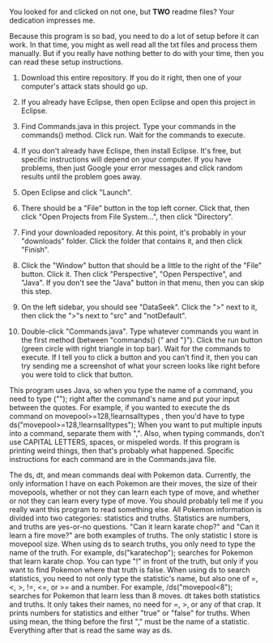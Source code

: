 You looked for and clicked on not one, but **TWO** readme files? Your dedication impresses me. 

Because this program is so bad, you need to do a lot of setup before it can work. In that time, you might as well read all the txt files and process them manually.  But if you really have nothing better to do with your time, then you can read these setup instructions. 
1. Download this entire repository. If you do it right, then one of your computer's attack stats should go up. 
2. If you already have Eclipse, then open Eclipse and open this project in Eclipse. 
3. Find Commands.java in this project. Type your commands in the commands() method. Click run. Wait for the commands to execute. 

2. If you don't already have Eclispe, then install Eclipse. It's free, but specific instructions will depend on your computer. If you have problems, then just Google your error messages and click random results until the problem goes away. 
3. Open Eclipse and click "Launch". 
4. There should be a "File" button in the top left corner. Click that, then click "Open Projects from File System...", then click "Directory". 
5. Find your downloaded repository. At this point, it's probably in your "downloads" folder. Click the folder that contains it, and then click "Finish". 
6. Click the "Window" button that should be a little to the right of the "File" button. Click it. Then click "Perspective", "Open Perspective", and "Java". If you don't see the "Java" button in that menu, then you can skip this step. 
7. On the left sidebar, you should see "DataSeek". Click the ">" next to it, then click the ">"s next to "src" and "notDefault". 
8. Double-click "Commands.java". Type whatever commands you want in the first method (between "commands() {" and "}"). Click the run button (green circle with right triangle in top bar). Wait for the commands to execute. 
If I tell you to click a button and you can't find it, then you can try sending me a screenshot of what your screen looks like right before you were told to click that button. 

This program uses Java, so when you type the name of a command, you need to type (""); right after the command's name and put your input between the quotes. For example, if you wanted to execute the ds command on movepool>=128,!learnsalltypes , then you'd have to type 
ds("movepool>=128,!learnsalltypes");
When you want to put multiple inputs into a command, separate them with ",". Also, when typing commands, don't use CAPITAL LETTERS, spaces, or mispeled words. If this program is printing weird things, then that's probably what happened. Specific instructions for each command are in the Commands.java file. 

The ds, dt, and mean commands deal with Pokemon data. Currently, the only information I have on each Pokemon are their moves, the size of their movepools, whether or not they can learn each type of move, and whether or not they can learn every type of move. You should probably tell me if you really want this program to read something else. 
All Pokemon information is divided into two categories: statistics and truths. Statistics are numbers, and truths are yes-or-no questions. "Can it learn karate chop?" and "Can it learn a fire move?" are both examples of truths. The only statistic I store is movepool size. 
When using ds to search truths, you only need to type the name of the truth. For example, ds("karatechop"); searches for Pokemon that learn karate chop. You can type "!" in front of the truth, but only if you want to find Pokemon where that truth is false. 
When using ds to search statistics, you need to not only type the statistic's name, but also one of =, <, >, !=, <=, or >= and a number. For example, /ds("movepool<8"); searches for Pokemon that learn less than 8 moves. 
dt takes both statistics and truths. It only takes their names, no need for =, >, or any of that crap. It prints numbers for statistics and either "true" or "false" for truths. 
When using mean, the thing before the first "," must be the name of a statistic. Everything after that is read the same way as ds. 